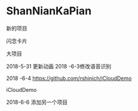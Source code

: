 # ShanNianKaPian

新的项目

闪念卡片

大项目

2018-5-31 更新动画
2018 -6-3修改语音识别

2018 -6-4
https://github.com/rshinich/iCloudDemo

iCloudDemo

2018-6-6 添加另一个项目

